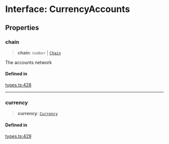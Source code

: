 # Interface: CurrencyAccounts

## Properties

### chain

> **chain**: `number` \| [`Chain`](/docs/SDK/type-aliases/Chain.md)

The accounts network

#### Defined in

[types.ts:428](https://github.com/monerium/js-monorepo/blob/bdb556f177407a98459f8edb039e31cf37d07d7a/packages/sdk/src/types.ts#L428)

***

### currency

> **currency**: [`Currency`](/docs/SDK/enumerations/Currency.md)

#### Defined in

[types.ts:429](https://github.com/monerium/js-monorepo/blob/bdb556f177407a98459f8edb039e31cf37d07d7a/packages/sdk/src/types.ts#L429)
